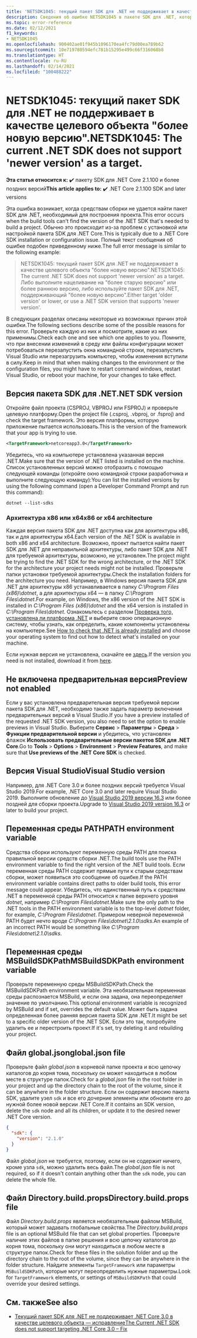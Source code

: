 ```yaml
---
title: 'NETSDK1045: текущий пакет SDK для .NET не поддерживает в качестве целевого объекта "более новую версию".'
description: Сведения об ошибке NETSDK1045 в пакете SDK для .NET, которая возникает, когда средствам сборки не удается найти запрашиваемую версию пакета SDK для .NET.
ms.topic: error-reference
ms.date: 02/12/2021
f1_keywords:
- NETSDK1045
ms.openlocfilehash: 900402ae01f945b1096170ea4fc79d00ea789b62
ms.sourcegitcommit: 10e719780594efc781b15295e499c66f316068b8
ms.translationtype: HT
ms.contentlocale: ru-RU
ms.lasthandoff: 02/14/2021
ms.locfileid: "100488222"
---
```

# <a name="netsdk1045-the-current-net-sdk-does-not-support-newer-version-as-a-target"></a><span data-ttu-id="8b145-103">NETSDK1045: текущий пакет SDK для .NET не поддерживает в качестве целевого объекта "более новую версию".</span><span class="sxs-lookup"><span data-stu-id="8b145-103">NETSDK1045: The current .NET SDK does not support 'newer version' as a target.</span></span>

<span data-ttu-id="8b145-104">**Эта статья относится к:** ✔️ пакету SDK для .NET Core 2.1.100 и более поздних версий</span><span class="sxs-lookup"><span data-stu-id="8b145-104">**This article applies to:** ✔️ .NET Core 2.1.100 SDK and later versions</span></span>

<span data-ttu-id="8b145-105">Эта ошибка возникает, когда средствам сборки не удается найти пакет SDK для .NET, необходимый для построения проекта.</span><span class="sxs-lookup"><span data-stu-id="8b145-105">This error occurs when the build tools can't find the version of the .NET SDK that's needed to build a project.</span></span> <span data-ttu-id="8b145-106">Обычно это происходит из-за проблем с установкой или настройкой пакета SDK для .NET Core.</span><span class="sxs-lookup"><span data-stu-id="8b145-106">This is typically due to a .NET Core SDK installation or configuration issue.</span></span> <span data-ttu-id="8b145-107">Полный текст сообщения об ошибке подобен приведенному ниже.</span><span class="sxs-lookup"><span data-stu-id="8b145-107">The full error message is similar to the following example:</span></span>

> <span data-ttu-id="8b145-108">NETSDK1045: текущий пакет SDK для .NET не поддерживает в качестве целевого объекта "более новую версию".</span><span class="sxs-lookup"><span data-stu-id="8b145-108">NETSDK1045: The current .NET SDK does not support 'newer version' as a target.</span></span> <span data-ttu-id="8b145-109">Либо выполните нацеливание на "более старую версию" или более раннюю версию, либо используйте пакет SDK для .NET, поддерживающий "более новую версию".</span><span class="sxs-lookup"><span data-stu-id="8b145-109">Either target 'older version' or lower, or use a .NET SDK version that supports 'newer version'.</span></span>

<span data-ttu-id="8b145-110">В следующих разделах описаны некоторые из возможных причин этой ошибки.</span><span class="sxs-lookup"><span data-stu-id="8b145-110">The following sections describe some of the possible reasons for this error.</span></span> <span data-ttu-id="8b145-111">Проверьте каждую из них и посмотрите, какие из них применимы.</span><span class="sxs-lookup"><span data-stu-id="8b145-111">Check each one and see which one applies to you.</span></span> <span data-ttu-id="8b145-112">Помните, что при внесении изменений в среду или файлы конфигурации может потребоваться перезапустить окна командной строки, перезапустить Visual Studio или перезагрузить компьютер, чтобы изменения вступили в силу.</span><span class="sxs-lookup"><span data-stu-id="8b145-112">Keep in mind that when making changes to the environment or the configuration files, you might have to restart command windows, restart Visual Studio, or reboot your machine, for your changes to take effect.</span></span>

## <a name="net-sdk-version"></a><span data-ttu-id="8b145-113">Версия пакета SDK для .NET</span><span class="sxs-lookup"><span data-stu-id="8b145-113">.NET SDK version</span></span>

<span data-ttu-id="8b145-114">Откройте файл проекта (CSPROJ, VBPROJ или FSPROJ) и проверьте целевую платформу.</span><span class="sxs-lookup"><span data-stu-id="8b145-114">Open the project file (.csproj, .vbproj, or .fsproj) and check the target framework.</span></span> <span data-ttu-id="8b145-115">Это версия платформы, которую приложение пытается использовать.</span><span class="sxs-lookup"><span data-stu-id="8b145-115">This is the version of the framework that your app is trying to use.</span></span>

```xml
<TargetFramework>netcoreapp3.0</TargetFramework>
```

<span data-ttu-id="8b145-116">Убедитесь, что на компьютере установлена указанная версия .NET.</span><span class="sxs-lookup"><span data-stu-id="8b145-116">Make sure that the version of .NET listed is installed on the machine.</span></span> <span data-ttu-id="8b145-117">Список установленных версий можно отобразить с помощью следующей команды (откройте окно командной строки разработчика и выполните следующую команду):</span><span class="sxs-lookup"><span data-stu-id="8b145-117">You can list the installed versions by using the following command (open a Developer Command Prompt and run this command):</span></span>

```dotnetcli
dotnet --list-sdks
```

### <a name="x86-or-x64-architecture"></a><span data-ttu-id="8b145-118">Архитектура x86 или x64</span><span class="sxs-lookup"><span data-stu-id="8b145-118">x86 or x64 architecture</span></span>

<span data-ttu-id="8b145-119">Каждая версия пакета SDK для .NET доступна как для архитектуры x86, так и для архитектуры x64.</span><span class="sxs-lookup"><span data-stu-id="8b145-119">Each version of the .NET SDK is available in both x86 and x64 architecture.</span></span> <span data-ttu-id="8b145-120">Возможно, проект пытается найти пакет SDK для .NET для неправильной архитектуры, либо пакет SDK для .NET для требуемой архитектуры, возможно, не установлен.</span><span class="sxs-lookup"><span data-stu-id="8b145-120">The project might be trying to find the .NET SDK for the wrong architecture, or the .NET SDK for the architecture your project needs might not be installed.</span></span> <span data-ttu-id="8b145-121">Проверьте папки установки требуемой архитектуры.</span><span class="sxs-lookup"><span data-stu-id="8b145-121">Check the installation folders for the architecture you need.</span></span> <span data-ttu-id="8b145-122">Например, в Windows версия пакета SDK для .NET для архитектуры x86 устанавливается в папку *C:\Program Files (x86)\dotnet*, а для архитектуры x64 — в папку *C:\Program Files\dotnet*.</span><span class="sxs-lookup"><span data-stu-id="8b145-122">For example, on Windows, the x86 version of the .NET SDK is installed in *C:\Program Files (x86)\dotnet* and the x64 version is installed in *C:\Program Files\dotnet*.</span></span> <span data-ttu-id="8b145-123">Ознакомьтесь с разделом [Проверка того, установлена ли платформа .NET](../../install/how-to-detect-installed-versions.md) и выберите свою операционную систему, чтобы узнать, как определить, какие компоненты установлены на компьютере.</span><span class="sxs-lookup"><span data-stu-id="8b145-123">See [How to check that .NET is already installed](../../install/how-to-detect-installed-versions.md) and choose your operating system to find out how to detect what's installed on your machine.</span></span>

<span data-ttu-id="8b145-124">Если нужная версия не установлена, скачайте ее [здесь](https://dotnet.microsoft.com/download/dotnet-core).</span><span class="sxs-lookup"><span data-stu-id="8b145-124">If the version you need is not installed, download it from [here](https://dotnet.microsoft.com/download/dotnet-core).</span></span>

## <a name="preview-not-enabled"></a><span data-ttu-id="8b145-125">Не включена предварительная версия</span><span class="sxs-lookup"><span data-stu-id="8b145-125">Preview not enabled</span></span>

<span data-ttu-id="8b145-126">Если у вас установлена предварительная версия требуемой версии пакета SDK для .NET, необходимо также задать параметр включения предварительных версий в Visual Studio.</span><span class="sxs-lookup"><span data-stu-id="8b145-126">If you have a preview installed of the requested .NET SDK version, you also need to set the option to enable previews in Visual Studio.</span></span> <span data-ttu-id="8b145-127">Выберите **Сервис** > **Параметры** > **Среда** > **Функции предварительной версии** и убедитесь, что установлен флажок **Использовать предварительные версии пакетов SDK для .NET Core**.</span><span class="sxs-lookup"><span data-stu-id="8b145-127">Go to **Tools** > **Options** > **Environment** > **Preview Features**, and make sure that **Use previews of the .NET Core SDK** is checked.</span></span>

## <a name="visual-studio-version"></a><span data-ttu-id="8b145-128">Версия Visual Studio</span><span class="sxs-lookup"><span data-stu-id="8b145-128">Visual Studio version</span></span>

<span data-ttu-id="8b145-129">Например, для .NET Core 3.0 и более поздних версий требуется Visual Studio 2019.</span><span class="sxs-lookup"><span data-stu-id="8b145-129">For example, .NET Core 3.0 and later require Visual Studio 2019.</span></span> <span data-ttu-id="8b145-130">Выполните обновление до [Visual Studio 2019 версии 16.3](https://visualstudio.microsoft.com/downloads) или более поздней для сборки проекта.</span><span class="sxs-lookup"><span data-stu-id="8b145-130">Upgrade to [Visual Studio 2019 version 16.3](https://visualstudio.microsoft.com/downloads) or later to build your project.</span></span>

## <a name="path-environment-variable"></a><span data-ttu-id="8b145-131">Переменная среды PATH</span><span class="sxs-lookup"><span data-stu-id="8b145-131">PATH environment variable</span></span>

<span data-ttu-id="8b145-132">Средства сборки используют переменную среды PATH для поиска правильной версии средств сборки .NET.</span><span class="sxs-lookup"><span data-stu-id="8b145-132">The build tools use the PATH environment variable to find the right version of the .NET build tools.</span></span> <span data-ttu-id="8b145-133">Если переменная среды PATH содержит прямые пути к старым средствам сборки, может появиться это сообщение об ошибке.</span><span class="sxs-lookup"><span data-stu-id="8b145-133">If the PATH environment variable contains direct paths to older build tools, this error message could appear.</span></span> <span data-ttu-id="8b145-134">Убедитесь, что единственный путь к средствам .NET в переменной среды PATH относится к папке верхнего уровня *dotnet*, например *C:\Program Files\dotnet*.</span><span class="sxs-lookup"><span data-stu-id="8b145-134">Make sure the only path to the .NET tools in the PATH environment variable is to the top-level *dotnet* folder, for example, *C:\Program Files\dotnet*.</span></span> <span data-ttu-id="8b145-135">Примером неверной переменной PATH будет нечто вроде *C:\Program Files\dotnet\2.1.0\sdks*.</span><span class="sxs-lookup"><span data-stu-id="8b145-135">An example of an incorrect PATH would be something like *C:\Program Files\dotnet\2.1.0\sdks*.</span></span>

## <a name="msbuildsdkpath-environment-variable"></a><span data-ttu-id="8b145-136">Переменная среды MSBuildSDKPath</span><span class="sxs-lookup"><span data-stu-id="8b145-136">MSBuildSDKPath environment variable</span></span>

<span data-ttu-id="8b145-137">Проверьте переменную среды MSBuildSDKPath.</span><span class="sxs-lookup"><span data-stu-id="8b145-137">Check the MSBuildSDKPath environment variable.</span></span> <span data-ttu-id="8b145-138">Эта необязательная переменная среды распознается MSBuild, и если она задана, она переопределяет значение по умолчанию.</span><span class="sxs-lookup"><span data-stu-id="8b145-138">This optional environment variable is recognized by MSBuild and if set, overrides the default value.</span></span> <span data-ttu-id="8b145-139">Может быть задана определенная более ранняя версия пакета SDK для .NET.</span><span class="sxs-lookup"><span data-stu-id="8b145-139">It might be set to a specific older version of the .NET SDK.</span></span> <span data-ttu-id="8b145-140">Если это так, попробуйте удалить ее и перестроить проект.</span><span class="sxs-lookup"><span data-stu-id="8b145-140">If it's set, try deleting it and rebuilding your project.</span></span>

## <a name="globaljson-file"></a><span data-ttu-id="8b145-141">Файл global.json</span><span class="sxs-lookup"><span data-stu-id="8b145-141">global.json file</span></span>

<span data-ttu-id="8b145-142">Проверьте файл *global.json* в корневой папке проекта и всю цепочку каталогов до корня тома, поскольку он может находиться в любом месте в структуре папок.</span><span class="sxs-lookup"><span data-stu-id="8b145-142">Check for a *global.json* file in the root folder in your project and up the directory chain to the root of the volume, since it can be anywhere in the folder structure.</span></span> <span data-ttu-id="8b145-143">Если он содержит версию пакета SDK, удалите узел `sdk` и все его дочерние элементы или обновите его до нужной более новой версии .NET Core.</span><span class="sxs-lookup"><span data-stu-id="8b145-143">If it contains an SDK version, delete the `sdk` node and all its children, or update it to the desired newer .NET Core version.</span></span>

```json
{
  "sdk": {
    "version": "2.1.0"
  }
}
```

<span data-ttu-id="8b145-144">Файл *global.json* не требуется, поэтому, если он не содержит ничего, кроме узла `sdk`, можно удалить весь файл.</span><span class="sxs-lookup"><span data-stu-id="8b145-144">The *global.json* file is not required, so if it doesn't contain anything other than the `sdk` node, you can delete the whole file.</span></span>

## <a name="directorybuildprops-file"></a><span data-ttu-id="8b145-145">Файл Directory.build.props</span><span class="sxs-lookup"><span data-stu-id="8b145-145">Directory.build.props file</span></span>

<span data-ttu-id="8b145-146">Файл *Directory.build.props* является необязательным файлом MSBuild, который может задавать глобальные свойства.</span><span class="sxs-lookup"><span data-stu-id="8b145-146">The *Directory.build.props* file is an optional MSBuild file that can set global properties.</span></span> <span data-ttu-id="8b145-147">Проверьте наличие этих файлов в папке решения и всю цепочку каталогов до корня тома, поскольку они могут находиться в любом месте в структуре папок.</span><span class="sxs-lookup"><span data-stu-id="8b145-147">Check for these files in the solution folder and up the directory chain to the root of the volume, since they can be anywhere in the folder structure.</span></span> <span data-ttu-id="8b145-148">Найдите элементы `TargetFramework` или параметры `MSBuildSDKPath`, которые могут переопределить нужные параметры.</span><span class="sxs-lookup"><span data-stu-id="8b145-148">Look for `TargetFramework` elements, or settings of `MSBuildSDKPath` that could override your desired settings.</span></span>

## <a name="see-also"></a><span data-ttu-id="8b145-149">См. также</span><span class="sxs-lookup"><span data-stu-id="8b145-149">See also</span></span>

- [<span data-ttu-id="8b145-150">Текущий пакет SDK для .NET не поддерживает .NET Core 3.0 в качестве целевого объекта — исправление</span><span class="sxs-lookup"><span data-stu-id="8b145-150">The Current .NET SDK does not support targeting .NET Core 3.0 – Fix</span></span>](https://www.ryadel.com/current-net-sdk-not-support-net-core-3-0-fix/)

